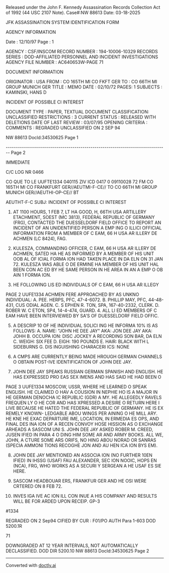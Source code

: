 Released under the John F. Kennedy
Assassination Records Collection Act of
1992 (44 USC 2107 Note). Case#:NW
88613 Date: 03-18-2025

JFK ASSASSINATION SYSTEM
IDENTIFICATION FORM

AGENCY INFORMATION

Date : 12/10/97
Page : 1

AGENCY : CSF/INSCOM
RECORD NUMBER : 194-10006-10329
RECORDS SERIES : DOD-AFFILIATED PERSONNEL AND INCIDENT INVESTIGATIONS
AGENCY FILE NUMBER : AC640653W-PAGE 71

DOCUMENT INFORMATION

ORIGINATOR : USA
FROM : CO 165TH MI CO FKFT GER
TO : CO 66TH MI GROUP MUNICH GER
TITLE : MEMO
DATE : 02/10/72
PAGES: 1
SUBJECTS : KAMINSKI, HANS D

INCIDENT OF POSSIBLE CI INTEREST

DOCUMENT TYPE : PAPER, TEXTUAL DOCUMENT
CLASSIFICATION: UNCLASSIFIED
RESTRICTIONS : 3
CURRENT STATUS : RELEASED WITH DELETIONS
DATE OF LAST REVIEW : 03/07/95
OPENING CRITERIA :
COMMENTS : REGRADED UNCLASSIFIED ON 2 SEP 94

NW 88613 Docld:34530625 Page 1


-------------------------------------------------------------------------------- Page 2

IMMEDIATE

C/C LOG NR
0466

CO QUE TO
LE UUFTE1334 040115
ZIV ICD 0417
0 09110028 72
FM CO 165TH MI CO FRANKFURT GER//AEUTMI-F-CE//
TO CO 66TH MI GROUP MUNICH GER//AEUTHI-OP-CE//
BT

AEUTHT-F-C
SUBJ: INCIDENT OF POSSIBLE CI INTEREST

1. AT 1100 HOURS, 1 FEB 7, LT HA GOOD, H, 66TH USA ARTILLERY
   ETACHMENT, SOEST (MC 3813), FEDERAL REPUBLIC OF GERMANY (FRG),
   CONTACTED THE DUESSELDORF FIELD OFFICE TO REPORT AN INCIDENT OF
   AN UNIDENTIFIED PERSON A EMP ING O ILLICI OFFICIAL INFORMATION
   FROM A MEMBER OF C EAM, 66 H USA AR ILLERY DE ACHMEN
   (LC 8424), FAG.

2. KULESZA, COMMANDING OFFICER, C EAM, 66 H USA AR ILLERY
   DE ACHMEN, SATED HA HE AS INFORMED BY A MEMBER OF HIS UNIT
   OOB AL OF ICIAL FORMA ION HAD TAKEN PLACE
   IN DA ELN ON 31 JAN 72. KULESZA WAS ABLE O DE ERMINE HA
   MEMBER OF HIS UNIT HAL BEEN CON AC ED BY HE SAME
   PERSON IN HE AREA IN AN A EMP O OB AIN 1 FORMA ION.

3. HE FOLLOWING LIS ED INDIVIDUALS OF C EAM, 66 H USA AR ILLEGY

PAGE 2 UUFE1334
ACHMEN FERE APPROACHED BY AS UNKNO INDIVIDUAL:
A. PEE. HERPS, PFC, 47-4-6072.
B. PHILLIP MAY, PFC, 44-48-431, CUS ODIAL AGEN.
C. S EPHEN R. TON, SPA, 167-40-2332, CLERK.
D. ROBER W. C ETON, SP4, 14-4-474, GUARD.
4. ALL LI ED MEMBERS OF C EAM HAVE BEEN INTERVIEWED BY SA'S
OF DUESSELDORF FIELD OFFIC.

5. A DESCRIP 10 OF HE INDIVIDUAL SOLICI ING HE INFORMA 10% IS
   AS FOLLOWS:
   A. NAME: "JOHN HE DEE JAY" AKA: JON DEE JAY AKA: JOHH
   B. OCCUPA ION: DISC JOCKEY A RECORDING SON BAR, DA ELN
   C. WEIGH: SIX FEE
   D. EIGH: 190 POUNDS
   E. HAIR: BLACK WITH L SIDEBURNS
   G. DIS INGUISHING CHARACERI ICS: NONE

6. A CMPS ARE CURRENTLY BEING MADE HROUGH GERMAN CHANNELS O
   OBTAIN POST-IVE IDENTIFICATION OF JOHN DEE JAY.

7. JOHN DEE JAY SPEAKS RUSSIAN GERMAN SPANISH AND ENGLISH. HE
   HAS EXPRESSED PRO EAS SEX IMENS AND HAS SAID HE HAD BEEN O

PAGE 3 UUFE1334
MOSCOW, USSR, WHERE HE LEARNED O SPEAK ENGLISH. HE CLAIMED O
HAV A COUSION IN NEPHIE HO IS A MAJOR IN HE GERMAN DENOCHA IC
REPUBLIC (GDR) A MY. HE ALLEGEDLY RAVELS FREQUEN LY O HE COR
AND HAS XPRESSED A DESIRE O RETURN HERE I LIVE BECAUSE HE
HATED THE FEDERAL REPUBLIC OF GERMANY. HE IS EX REMELY KNOWN-
LEDGABLE ABOU WINGS PER AINING O HE MILL ARY. HE KNE HE
EXAC DEPARTURE IME, LOCATION, IN ERMEDIA ES OPS, AND FINAL
DES INA ION OF A RECEN CONVOY HOSE HISSION AS O EXCHANGE
ARHEADS A SASCOM UNI S. JOHN DEE JAY ASKED ROBER M. CREED,
JUSEN IFIED IN PARA 4 O DING HIM SOME AR AND ARMY BOOKS. ALL
WE, JOHN, A CTURE SOME ARS ORIFS, NO HING ABOU NORAD OR
SANRAS (SPECIA AMMONI TIONS RECOGHE JON AND AU HEN ICA ION
BYS EM).

8. JOHN DEE JAY MENTIONED AN ASSOCIA ION (NO FURTHER 10EN IFIED)
   IN IHSSG (USAF) FAU ALEXANDER, SEC ION NOOIC, HOPS EN (NCA), FRG,
   WHO WORKS AS A SECURI Y SERGEAN A HE USAF ES SIE HERE.

9. SASCOM HEADBOUAR ERS, FRANKFUR GER AND HE OSI
   WERE CRTERED ON 8 FEB 72.

10. INVES IGA IVE AC ION ILL CON INUE A HIS COMPANY AND
    RESULTS WILL BE FOR ARDED UPON RECEIP. GP-3

#1334

REGRADED
ON 2 Sep94 CIFIED
BY CUR : F01/PO
AUTH Para 1-603 DOD 5200.1R

71

DOWNGRADED AT 12 YEAR INTERVALS,
NOT AUTOMATICALLY DECLASSIFIED.
DOD DIR 5200.10
NW 88613 Docld:34530625 Page 2


---
Converted with [doctly.ai](https://doctly.ai)